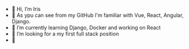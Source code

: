 - 👋 Hi, I’m Iris
- 👀 As ypu can see from my GitHub I'm familiar with Vue, React, Angular, Django.
- 🌱 I’m currently learning Django, Docker and working on React
- 💞️ I’m looking for a my first full stack position
- 🙉 

<!---
irisri/irisri is a ✨ special ✨ repository because its `README.md` (this file) appears on your GitHub profile.
You can click the Preview link to take a look at your changes.
--->
